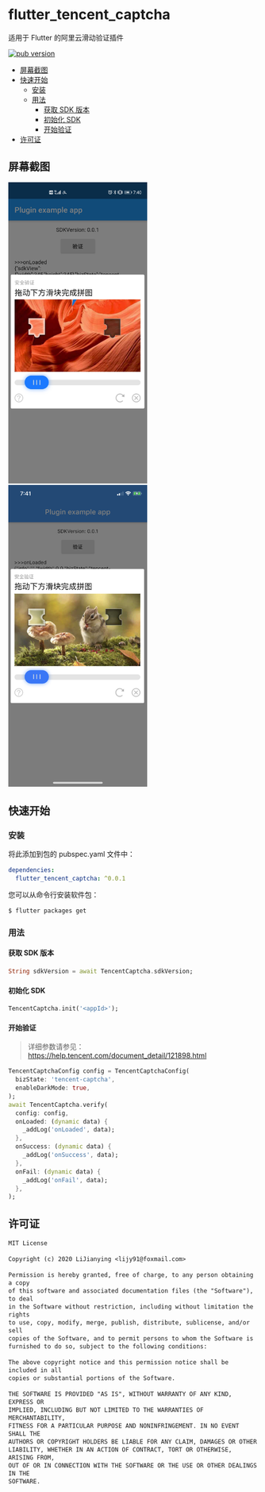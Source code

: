 # flutter_tencent_captcha

适用于 Flutter 的阿里云滑动验证插件

[![pub version][pub-image]][pub-url]

[pub-image]: https://img.shields.io/pub/v/flutter_tencent_captcha.svg
[pub-url]: https://pub.dev/packages/flutter_tencent_captcha

<!-- START doctoc generated TOC please keep comment here to allow auto update -->
<!-- DON'T EDIT THIS SECTION, INSTEAD RE-RUN doctoc TO UPDATE -->


- [屏幕截图](#%E5%B1%8F%E5%B9%95%E6%88%AA%E5%9B%BE)
- [快速开始](#%E5%BF%AB%E9%80%9F%E5%BC%80%E5%A7%8B)
  - [安装](#%E5%AE%89%E8%A3%85)
  - [用法](#%E7%94%A8%E6%B3%95)
    - [获取 SDK 版本](#%E8%8E%B7%E5%8F%96-sdk-%E7%89%88%E6%9C%AC)
    - [初始化 SDK](#%E5%88%9D%E5%A7%8B%E5%8C%96-sdk)
    - [开始验证](#%E5%BC%80%E5%A7%8B%E9%AA%8C%E8%AF%81)
- [许可证](#%E8%AE%B8%E5%8F%AF%E8%AF%81)

<!-- END doctoc generated TOC please keep comment here to allow auto update -->

## 屏幕截图

<div>
  <img src='./screenshots/flutter_tencent_captcha-android.jpeg' width=280>
  <img src='./screenshots/flutter_tencent_captcha-ios.png' width=280>
</div>

## 快速开始

### 安装

将此添加到包的 pubspec.yaml 文件中：

```yaml
dependencies:
  flutter_tencent_captcha: ^0.0.1
```

您可以从命令行安装软件包：

```bash
$ flutter packages get
```

### 用法

#### 获取 SDK 版本

```dart
String sdkVersion = await TencentCaptcha.sdkVersion;
```

#### 初始化 SDK

```dart
TencentCaptcha.init('<appId>');
```

#### 开始验证

> 详细参数请参见：https://help.tencent.com/document_detail/121898.html

```dart
TencentCaptchaConfig config = TencentCaptchaConfig(
  bizState: 'tencent-captcha',
  enableDarkMode: true,
);
await TencentCaptcha.verify(
  config: config,
  onLoaded: (dynamic data) {
    _addLog('onLoaded', data);
  },
  onSuccess: (dynamic data) {
    _addLog('onSuccess', data);
  },
  onFail: (dynamic data) {
    _addLog('onFail', data);
  },
);
```

## 许可证

```
MIT License

Copyright (c) 2020 LiJianying <lijy91@foxmail.com>

Permission is hereby granted, free of charge, to any person obtaining a copy
of this software and associated documentation files (the "Software"), to deal
in the Software without restriction, including without limitation the rights
to use, copy, modify, merge, publish, distribute, sublicense, and/or sell
copies of the Software, and to permit persons to whom the Software is
furnished to do so, subject to the following conditions:

The above copyright notice and this permission notice shall be included in all
copies or substantial portions of the Software.

THE SOFTWARE IS PROVIDED "AS IS", WITHOUT WARRANTY OF ANY KIND, EXPRESS OR
IMPLIED, INCLUDING BUT NOT LIMITED TO THE WARRANTIES OF MERCHANTABILITY,
FITNESS FOR A PARTICULAR PURPOSE AND NONINFRINGEMENT. IN NO EVENT SHALL THE
AUTHORS OR COPYRIGHT HOLDERS BE LIABLE FOR ANY CLAIM, DAMAGES OR OTHER
LIABILITY, WHETHER IN AN ACTION OF CONTRACT, TORT OR OTHERWISE, ARISING FROM,
OUT OF OR IN CONNECTION WITH THE SOFTWARE OR THE USE OR OTHER DEALINGS IN THE
SOFTWARE.
```
